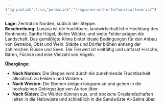 ```yaml
---
{"dg-publish":true,"permalink":"/regionen-und-orte/lunaria/lunaria/"}
---
```


**Lage:** Zentral im Norden, südlich der Steppe.  
**Beschreibung:** Lunaria ist die fruchtbare, landwirtschaftliche Hochburg des Kontinents. Sanfte Hügel, dichte Wälder, und weite Felder prägen die Landschaft. Das gemäßigte Klima bietet ideale Bedingungen für den Anbau von Getreide, Obst und Wein. Städte und Dörfer blühen entlang der zahlreichen Flüsse und Seen. Die Tierwelt ist vielfältig und umfasst Hirsche, Bären, Füchse und eine Vielzahl von Vögeln.

**Übergänge:**

- **Nach Norden:** Die Steppe wird durch die zunehmende Fruchtbarkeit allmählich zu Feldern und Wäldern.
- **Nach Westen:** Die Ebenen steigen langsam an und gehen in die hochalpinen Gebirgszüge von Aurion über.
- **Nach Süden:** Die Wälder dünnen aus, und trockene Graslandschaften leiten in die Halbwüste und schließlich in die Sandwüste Al-Sahra über.